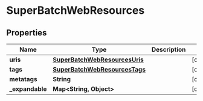 # SuperBatchWebResources

## Properties
Name | Type | Description | Notes
------------ | ------------- | ------------- | -------------
**uris** | [**SuperBatchWebResourcesUris**](SuperBatchWebResourcesUris.md) |  |  [optional]
**tags** | [**SuperBatchWebResourcesTags**](SuperBatchWebResourcesTags.md) |  |  [optional]
**metatags** | **String** |  |  [optional]
**_expandable** | **Map&lt;String, Object&gt;** |  |  [optional]

